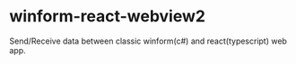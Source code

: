 # winform-react-webview2

Send/Receive data between classic winform(c#) and react(typescript) web app.


